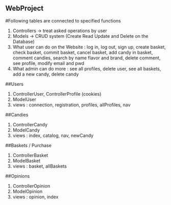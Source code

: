 ## WebProject
#Following tables are connected to specified functions

1. Controllers -> treat asked operations by user
2. Models -> CRUD system (Create Read Update and Delete on the Database)
3. What user can do on the Website : log in, log out, sign up, create basket, check basket, commit basket, cancel basket, add candy in basket, comment candies, search by name flavor and brand, delete comment, see profile, modify email and pwd
4. What admin can do more : see all profiles, delete user, see all baskets, add a new candy, delete candy

##Users
1. ControllerUser, ControllerProfile (cookies)
2. ModelUser
3. views : connection, registration, profiles, allProfiles, nav

##Candies
1. ControllerCandy
2. ModelCandy
3. views : index, catalog, nav, newCandy

##Baskets / Purchase
1. ControllerBasket
2. ModelBasket
3. views : basket, allBaskets

##Opinions
1. ControllerOpinion
2. ModelOpinion
3. views : opinion, index
